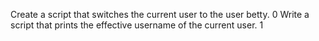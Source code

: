 Create a script that switches the current user to the user betty. 0
Write a script that prints the effective username of the current user. 1 
